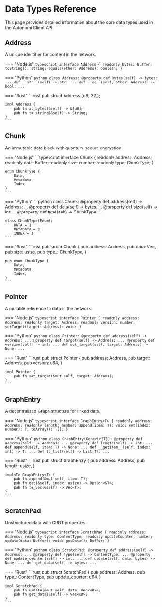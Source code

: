# Data Types Reference

This page provides detailed information about the core data types used in the Autonomi Client API.

## Address

A unique identifier for content in the network.

\=== "Node.js" `typescript interface Address { readonly bytes: Buffer; toString(): string; equals(other: Address): boolean; }`

\=== "Python" `python class Address: @property def bytes(self) -> bytes: ... def __str__(self) -> str: ... def __eq__(self, other: Address) -> bool: ...`

\=== "Rust" \`\`\`rust pub struct Address(\[u8; 32]);

````
impl Address {
    pub fn as_bytes(&self) -> &[u8];
    pub fn to_string(&self) -> String;
}
```
````

## Chunk

An immutable data block with quantum-secure encryption.

\=== "Node.js" \`\`\`typescript interface Chunk { readonly address: Address; readonly data: Buffer; readonly size: number; readonly type: ChunkType; }

````
enum ChunkType {
    Data,
    Metadata,
    Index
}
```
````

\=== "Python" \`\`\`python class Chunk: @property def address(self) -> Address: ... @property def data(self) -> bytes: ... @property def size(self) -> int: ... @property def type(self) -> ChunkType: ...

````
class ChunkType(Enum):
    DATA = 1
    METADATA = 2
    INDEX = 3
```
````

\=== "Rust" \`\`\`rust pub struct Chunk { pub address: Address, pub data: Vec, pub size: usize, pub type\_: ChunkType, }

````
pub enum ChunkType {
    Data,
    Metadata,
    Index,
}
```
````

## Pointer

A mutable reference to data in the network.

\=== "Node.js" `typescript interface Pointer { readonly address: Address; readonly target: Address; readonly version: number; setTarget(target: Address): void; }`

\=== "Python" `python class Pointer: @property def address(self) -> Address: ... @property def target(self) -> Address: ... @property def version(self) -> int: ... def set_target(self, target: Address) -> None: ...`

\=== "Rust" \`\`\`rust pub struct Pointer { pub address: Address, pub target: Address, pub version: u64, }

````
impl Pointer {
    pub fn set_target(&mut self, target: Address);
}
```
````

## GraphEntry

A decentralized Graph structure for linked data.

\=== "Node.js" `typescript interface GraphEntry<T> { readonly address: Address; readonly length: number; append(item: T): void; get(index: number): T; toArray(): T[]; }`

\=== "Python" `python class GraphEntry(Generic[T]): @property def address(self) -> Address: ... @property def length(self) -> int: ... def append(self, item: T) -> None: ... def __getitem__(self, index: int) -> T: ... def to_list(self) -> List[T]: ...`

\=== "Rust" \`\`\`rust pub struct GraphEntry { pub address: Address, pub length: usize, }

````
impl<T> GraphEntry<T> {
    pub fn append(&mut self, item: T);
    pub fn get(&self, index: usize) -> Option<&T>;
    pub fn to_vec(&self) -> Vec<T>;
}
```
````

## ScratchPad

Unstructured data with CRDT properties.

\=== "Node.js" `typescript interface ScratchPad { readonly address: Address; readonly type: ContentType; readonly updateCounter: number; update(data: Buffer): void; getData(): Buffer; }`

\=== "Python" `python class ScratchPad: @property def address(self) -> Address: ... @property def type(self) -> ContentType: ... @property def update_counter(self) -> int: ... def update(self, data: bytes) -> None: ... def get_data(self) -> bytes: ...`

\=== "Rust" \`\`\`rust pub struct ScratchPad { pub address: Address, pub type\_: ContentType, pub update\_counter: u64, }

````
impl ScratchPad {
    pub fn update(&mut self, data: Vec<u8>);
    pub fn get_data(&self) -> Vec<u8>;
}
``` 
````
